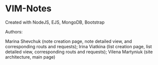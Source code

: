 # VIM-Notes

Created with NodeJS, EJS, MongoDB, Bootstrap

Authors: 

Marina Shevchuk (note creation page, note detailed view, and corresponding routs and requests);
Irina Viatkina (list creation page, list detailed view, corresponding routs and requests);
Vilena Martyniuk (site architecture, main page) 



  
  
